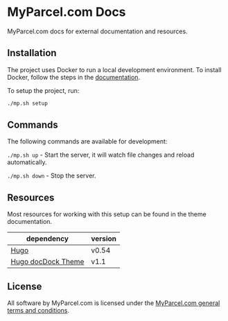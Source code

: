 # MyParcel.com Docs

MyParcel.com docs for external documentation and resources.

## Installation
The project uses Docker to run a local development environment. To install Docker, follow the steps in the [documentation](https://docs.myparcel.com/github/#docker).

To setup the project, run:
```bash
./mp.sh setup
```

## Commands
The following commands are available for development:

`./mp.sh up` - Start the server, it will watch file changes and reload automatically.

`./mp.sh down` - Stop the server.

## Resources
Most resources for working with this setup can be found in the theme documentation.

dependency                                             | version
------------------------------------------------------ | -------
[Hugo](https://gohugo.io)                              | v0.54
[Hugo docDock Theme](https://themes.gohugo.io/docdock) | v1.1

## License
All software by MyParcel.com is licensed under the [MyParcel.com general terms and conditions](https://www.myparcel.com/terms).
